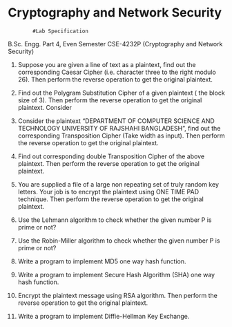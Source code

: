 # Cryptography and Network Security

			#Lab Specification
B.Sc. Engg. Part 4, Even Semester CSE-4232P (Cryptography and Network Security)


1.	Suppose you are given a line of text as a plaintext, find out the corresponding Caesar Cipher (i.e. character three to the right modulo 26). Then perform the reverse operation to get the original plaintext.

2.	Find out the Polygram Substitution Cipher of a given plaintext ( the block size of 3). Then perform the reverse operation to get the original plaintext. Consider


3.	Consider the plaintext “DEPARTMENT OF COMPUTER SCIENCE AND TECHNOLOGY UNIVERSITY OF RAJSHAHI BANGLADESH”, find out the corresponding Transposition Cipher (Take width as input). Then perform the reverse operation to get the original plaintext.


4.	Find out corresponding double Transposition Cipher of the above plaintext. Then perform the reverse operation to get the original plaintext.


5.	You are supplied a file of a large non repeating set of truly random key letters. Your job is to encrypt the plaintext using ONE TIME PAD technique. Then perform the reverse operation to get the original plaintext.

6.	Use the Lehmann algorithm to check whether the given number P is prime or not?


7.	Use the Robin-Miller algorithm to check whether the given number P is prime or not?  

8.	Write a program to implement MD5 one way hash function.


9.	Write a program to implement Secure Hash Algorithm (SHA) one way hash function.


10.	Encrypt the plaintext message using RSA algorithm. Then perform the reverse operation to get the original plaintext.

11.	Write a program to implement Diffie-Hellman Key Exchange.

